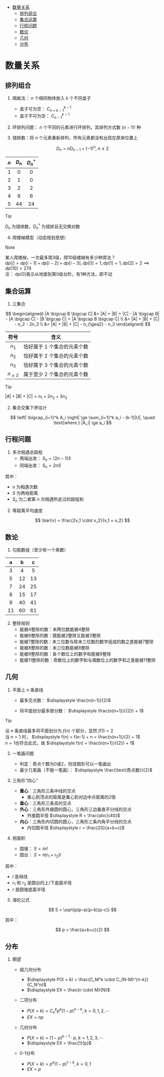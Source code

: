+ [数量关系](#数量关系)
  + [排列组合](#排列组合)
  + [集合运算](#集合运算)
  + [行程问题](#行程问题)
  + [数论](#数论)
  + [几何](#几何)
  + [分布](#分布)

# 数量关系

## 排列组合

1. 隔板法： $n$ 个相同物体放入 $k$ 个不同盒子
    + 盒子可为空： $C_{n+k-1}^{k-1}$
    + 盒子不可为空： $C_{n-1}^{k-1}$

2. 环排列问题： $n$ 个不同的元素进行环排列，其排列方式数 $(n-1)!$ 种

3. 错排数：将 $n$ 个元素重新排列，所有元素都没有出现在原来位置上

$$
D_n = nD_{n-1} + (-1)^n, \; n \geq 2
$$

|  $n$  | $D_n$ | $D_n^*$ |
| :---: | :---: | :-----: |
|   1   |   0   |    0    |
|   2   |   1   |    0    |
|   3   |   2   |    2    |
|   4   |   9   |    6    |
|   5   |  44   |   24    |

> [!TIP]
> $D_n$ 为错排数，$D_n^*$ 为错排且无交换对数

4. 爬楼梯模型（动态规划思想）

> [!NOTE]
> 某人爬楼梯，一次最多爬3级，爬10级楼梯有多少种爬法？  
> $dp[i] = dp[i-1] + dp[i-2] + dp[i-3], dp[0] = 1, dp[1] = 1, dp[2] = 2 \implies dp[10] = 274$  
> 注： $dp[0]$表示从地面到第0级台阶，有1种方法，即不动

## 集合运算

1. 三集合

$$
\begin{aligned}
|A \bigcup B \bigcup C| &= |A| + |B| + |C| - |A \bigcap B| - |A \bigcap C| - |B \bigcap C| + |A \bigcap B \bigcap C| \\
&= |A| + |B| + |C| - n_2 - 2n_3 \\
&= |A| + |B| + |C| - n_{\geq2} - n_3
\end{aligned}
$$

|    符号     |            含义             |
| :---------: | :-------------------------: |
|    $n_1$    | 恰好属于 1 个集合的元素个数 |
|    $n_2$    | 恰好属于 2 个集合的元素个数 |
|    $n_3$    | 恰好属于 3 个集合的元素个数 |
| $n_{\geq2}$ | 属于至少 2 个集合的元素个数 |

> [!TIP]
> $|A| + |B| + |C| = n_1 + 2n_2 + 3n_3$

2. 集合交集下界估计

$$
\left| \bigcap_{i=1}^k A_i \right| \ge \sum_{i=1}^k a_i - (k-1)|U|, \quad \text{where } |A_i| \ge a_i
$$

## 行程问题

1. 多次相遇总路程
    + 两端出发： $S_n = (2n-1)S$
    + 同端出发： $S_n = 2nS$

其中：

+ $n$ 为相遇次数
+ $S$ 为两地距离
+ $S_n$ 为二者第 $n$ 次相遇所走过的路程和 

2. 等距离平均速度

$$
\bar{v} = \frac{2v_1 \cdot v_2}{v_1 + v_2} 
$$

## 数论

1. 勾股数组（至少有一个素数）

|   a   |   b   |   c   |
| :---: | :---: | :---: |
|   3   |   4   |   5   |
|   5   |  12   |  13   |
|   7   |  24   |  25   |
|   8   |  15   |  17   |
|   9   |  40   |  41   |
|  11   |  60   |  61   |

2. 整除规则
    + 能被4整除的数：末两位数能被4整除
    + 能被6整除的数：既能被2整除又能被3整除
    + 能被7整除的数：末三位数与除末三位数的数字组成的数之差能被7整除
    + 能被8整除的数：末三位数能被8整除
    + 能被9整除的数：各个数位上的数字和能被9整除
    + 能被11整除的数：奇数位上的数字和与偶数位上的数字和之差能被11整除

## 几何

1. 平面上 $n$ 条直线

    + 最多交点数： $\displaystyle \frac{n(n-1)}{2}$

    + 将平面划分最多部分数： $\displaystyle \frac{n(n+1)}{{2}} + 1$

> [!TIP]
> 设 $n$ 条直线最多将平面划分为 $f(n)$ 个部分，显然 $f(1) = 2$  
> 当 $n > 1$ 时， $\displaystyle f(n) = f(n-1) + n = \frac{n(n+1)}{2} + 1$  
> $n = 1$也符合此式，故 $\displaystyle f(n) = \frac{n(n+1)}{{2}} + 1$

2. 一笔画问题
    + 判定：奇点个数为0或2，则该图形可以一笔画出
    + 最少几笔画（不能一笔画）： $\displaystyle \frac{\text{奇点数}}{2}$

3. 三角形“四心”
    + **重心**：三角形三条中线的交点
        + 重心到顶点的距离是重心到对边中点距离的2倍
    + **垂心**：三角形三条高的交点
    + **外心**：三角形外接圆的圆心，三角形三边垂直平分线的交点
        + 外接圆半径 $\displaystyle R = \frac{abc}{4S}$ 
    + **内心**：三角形内切圆的圆心，三角形三条内角平分线的交点
        + 内切圆半径 $\displaystyle r = \frac{2S}{a+b+c}$

4. 侧面积
    + 圆锥： $S = \pi r l$
    + 圆台： $S = \pi (r_1 + r_2) l$

其中：
+ $l$ 是母线
+ $r_1$ 和 $r_2$ 是圆台的上/下底面半径
+ $r$ 是圆锥底面半径

5. 海伦公式

$$
S = \sqrt{p(p-a)(p-b)(p-c)}
$$

其中：

$$
p = \frac{a+b+c}{2}
$$

## 分布

1. 期望
    + 超几何分布
        + $\displaystyle P(X = k) = \frac{C_M^k \cdot C_{N-M}^{n-k}}{C_N^n}$
        + $\displaystyle EX = \frac{n \cdot M}{N}$

    + 二项分布
        + $P(X = k) = C_n^k p^k (1-p)^{n-k}, \; k = 0, 1, 2, \cdots$
        + $EX = np$

    + 几何分布
        + $P(X = k) = (1-p)^{k-1} \cdot p, \; k = 1, 2, 3, \cdots$
        + $\displaystyle EX = \frac{1}{p}$

    + 0-1分布
        + $P(X = k) = p^k (1-p)^{1-k}, \; k = 0 , 1$
        + $EX = p$

